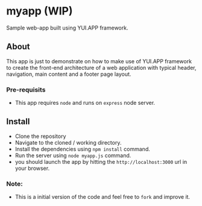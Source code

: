 myapp (WIP)
===========

Sample web-app built using YUI.APP framework.

## About

This app is just to demonstrate on how to make use of YUI.APP framework to create the front-end architecture of 
a web application with typical header, navigation, main content and a footer page layout.





### Pre-requisits
- This app requires `node` and runs on `express` node server.

## Install
- Clone the repository
- Navigate to the cloned / working directory.
- Install the dependencies using `npm install` command.
- Run the server using `node myapp.js` command.
- you should launch the app by hitting the `http://localhost:3000` url in your browser.


### Note:
- This is a initial version of the code and feel free to `fork` and improve it.
